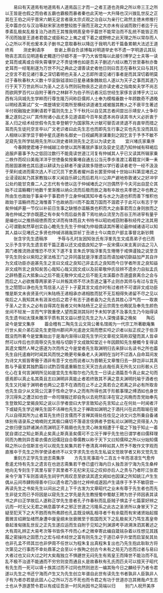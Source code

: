<!-- { "loadSidebar": true } -->
　　易曰有天道焉有地道焉有人道焉函三才而一之者王道也尧舜之所以帝三王之所以王皆是也假之而伯者五霸也霸极而暴者秦也此天地一大升降也汉兴拨乱世反之正其在王伯之间乎晋宋六朝无足言者唐太宗贞观之治自以为亲行仁政然主徳未修推行无夲葢亦仅与汉治等赵宋家法修整较胜于唐而王政之大亦未有设诚而致行者迄于元季紊乱极矣乱极复治乃进而王其惟我明髙皇帝乎葢世不能常治而不乱统不能皆正而不闰而独是王道者君倡之或臣和之上夷之或下着之或野修之此天理之所以常存而人心之所以不死也爰本夫子删书之意取春秋以降迄于我明凡若干篇备累朝大法述王道终焉
　　测史剰语序
　　昔谢上蔡自负该博每对明道举史书不遗一字明道讥其玩物丧志其后见明道看史輙逐行仔细不差一字乃大省悟每以此接引博学之士夫等一读史耳而或离或合得失霄壤学之不贵徒博也如是吾夫子删述六经以教万世至春秋亦鲁史耳而一经笔削遂为万世不刋之典此之谓善读史者他日则曰吾志在春秋又曰与其托之空言不若见诸行事之深切着明也夫圣人之志即所谓见诸行事者是而其深切着明莫过于春秋春秋大义数十华衮鈇钺凛如日星悬诸象魏故后人遂以为天子之事而其道乃行于天下万世此所以为圣人之志与然则玩物丧志之说亦读史者之指南矣夫学不尚志而欲网罗百代以自附于著作之林鲜不为伯子所讥者况后世经生家侈言该博乎大江以西有冯凤城先生学粹而行尊生隆万间称巨儒邦人士奉为模楷垂数十年顾数奇不遇晚以明经髙第试广攵一席歴靖安河南所至横经讲道诸生咸被服其教乆之不衰平生著述半付祝融独史测剰语若干篇则先生上下千秋托以自见其志者间尝岀示靖安人士争珍重之遂刻之以广其传附诸小品尤多见道语距今百年矣遗本尚存读其书大义必折衷于圣人归之经术经世假令先生幸登朝宁为国家陈大计献可替否进贤退不肖直举而措之耳而先生徒托空言卒以广文老识者曰此先生志也而即先生行事之实也先生没而其后人相继以家学显于朝中星氏遂称名御史一日视鹾两浙谋重刻之因乞言于予予不敏不足窥先生所学姑用先生所以测史者转测先生之志以为读史法
　　宜兴堵氏家乗序
　　今春闗使君堵子仲缄越江命使以其所著居庐事状及裒史见遗乃知仲缄有释褐后追服庐墓事予为之低回泣数行不能竟读世道江河复有仲缄其人乎已又读其所辑家乗二帙作而叹曰美哉洋洋乎世徳备矣按乗堵自通五公当元季歩淮渡江着籍宜兴秉一耒而居固甚微也其后遂以耕读为业耕者不废读故多隠徳以学行着读者老守一经不汲汲于荣利或进而需次选人不过冗员下吏髙者擢州县长罢至仲缄十世始以科第显堵氏之业浸浸起矣乃其家教独以孝义闻自乐耕公而后若月川公弃产避地弥敦诸父之好冲宇公处约能甘克飬二人之志代有令徳以迄于仲缄堵氏之兴岂偶然乎今夫河出自昆仑其始不过滥觞輙行地数千里渐推以纳众流而后极而放之海有夲故也夫孝徳之夲也教之所由生也故始于事亲中于事君终于立身仲缄其知夲者与水之为道也积而善下惟积也故始于滥觞终而之海惟善下也故纳百川而不盈溉万国而不涸君子于此可以有志于学矣仲缄庐墓一节仅以补前日生事之缺憾亦滥觞类也积而大之由事君而立身则放而之海也仲缄之学亦既遡之有夲矣今而后益务善下焉吐纳众流至为百谷王所进寜有量乎是编也以之推扬祖徳质而文详而有体而且大书特书以昭劝戒窃附春秋经传之法其用心可谓勤矣然草创实自心瞻先生先生于仲缄为仲祖偶读其所著论朂仲缄诸语可以知其人益以见堵氏之多贤也仲缄讳锡胤崇祯丁丑进士今以南京户部主事督北新钞闗
　　张含宇先生遗稿序
　　予辱与孔时友因知张氏有浮峯先生文成髙弟子也已而又示予含宇先生遗言若干篇正嘉以还文成倡良知之学一反宋儒以来支离训诂之习入其门者推流扬波惟恐不尽天下遂不复言朱氏学独浮峯先生惓惓于戒惧谨独之说至含宇先生则全以紫阳之家法格王门之异同虽犹是浮峯遗旨而语加峻切劘益加严其自许为文成功臣亦逾甚先生之言曰文成之良知己非孟氏之良知而今日学者所言之良知益非文成所言之良知矣苦心哉知心哉又因文成以及前辈敬仲氏驳辨不遗余力自拟孟氏之辟杨墨云大抵象山之后不能无敬仲文成之后不能无龙溪葢亦吾道盛衰离合之会与而后之人必欲推尊两家弟子以并叛其师不尽决吾道之藩不止则亦其师与有过与宜先生之誾誾以诤也先生笃信圣人近于卜子夏其言文成亦时有过者终不可谓非文成功臣惟是斯文未丧贤圣代兴朱陆杨王递相承亦递相胜而犹不无互相得失递留不尽之见以俟后之人我知其未有涯涘也后之君子有志于道者盍为之先去其胜心浮气而一一取衷于圣人之言乆之必有自得其在我者又何朱陆杨王之足云宗周生也晩犹及奉先生颜色坐间不轻发一言而气宇敦重使人望而莫测其际时予未知学遂不及事先生乃今始得读先生遗书如太璞未雕浑乎质有其文益以想见先生之为人深愧请事之晚矣
　　陶石梁今是堂文集序
　　葢会稽有二陶先生云文简公著名馆阁为一代宗工所著歇庵集行世乆矣介弟石梁先生吏隠州郡间声光逺逊文简而懋实埒之识者以拟正叔之于伯淳既没而所著今是堂集始出于是海内渐得以窥先生学问文章视文简称双璧而其人皆卓然可以传后也宗周辱交先生相与切劘于文成致知堂近十年因颇知先生梗概今复得读其遗文慨然人琴之感遂为次而传之今是堂者先生取渊明归去来辞以名读书之所也葢先生自托逺裔时时闻其风而悦之晩更号柴桑老人夫渊明在当时不过酒人自命耳间发为诗文大抵皆寄傲于酒非有意于文也而说者以为晋朝无文章惟归去一辞岂非以其真胜与予最爱其独酌篇曰试酌百情逺重觞忽忘天天岂去此哉任真无所先又曰形骸乆已化心在复何言渊明所见如是宜先生有取尔也乃先生一日读止酒篇吾今真止矣之句而感焉即以真止名其斋且志曰渊明非真能止者若终致其不满之意夫渊明托喻于酒者也先生又托喻于渊明者也两公之意不在酒而在止不止之真若合之若离之非必有所取舎也先生自少从文简公沉湛于性命之学乆之而有所得也其于形骸事理之缚洒如也身世浮沉得失之遭泛如也尝一命司理报迁即自免以去宛然彭泽在官之风晩而吾党始奉先生登致知之堂揭良知之说以示学者尝曰大学言致知必先言知止止在何处一时闻者汗下或疑先生学近禅先生固不讳禅也先生之于禅政如渊明之于酒托兴在此而取喻在彼凡以自得其所为止者耳先生终日言儒而不言禅其得处徃徃见之诗文兴念所乗自备诸体别有语录系之喃喃则尤其极口痛切不落语言伎俩者予尝私论以渊明之资得圣人为之依归便当跻诸渊点而渊明正不屑屑也先生灵心映发相遭于千载之下独于知止一着犹自谓过之知止斯真止矣真止斯真圣矣儒可不立况于禅乎先生他日谓学者曰儒释理同而为教则异吾辈衣儒衣冠儒冠自合尊儒教以称于天下又曰知儒释之所以分始知儒释之所以合信斯言也可以观先生矣集共若干巻清真冲粹如其人然予不敢作文字观而直推夲于先生之所学使读者终不以文字求先生也先生私谥文觉故学者又称文觉先生
　　重刻方正学先生逊志斋集序
　　方先生死事距今二百五十年而凛凛生气愈传愈逺尤恃有先生之遗言在也逊志斋集若干巻已盛行海内日乆独吾浙宁海为先生桑梓地向无专刻生于其里与宦于其里者不无杞宋无征之叹抑亦后人之责与乃者旴江张君来令宁海下车则首谒先生祠宇忾焉叹息至欲读其遗文阙如也因谋之所知姚江卢生生偶从云间市肆购得善夲归以遗令君乃亟付之梓梓成遂因卢生请序于予予不敏窃尝一再读先生之书矣先生以间出之资上下千古发为文章昭代之业未有尊于先生者也而先生非徒文而已予将因是以窥先生之学先是先生教授蜀中蜀献王聘为世子师因表其读书之庐曰正学故后人遂称正学先生昔者孔子作春秋而乱臣贼子惧孟子七篇蒙好辨之讥而一时无父无君之祸息葢学术之邪正世道之污隆系之此古之圣贤所以身冒天下之疑至犯天下之大不韪而有所弗顾也孔孟既没祸乱相寻者千有余载而有宋诸贤始起掇葺微言绍厥坠绪然身遭中废皇纲未张衰微至于胜国而天下之乱极矣天乃笃生髙皇帝奋起淮甸拨乱世反之正先生遂应运而生自附于见知之列渊源考亭进溯洙泗其著述之大有周礼辨正大易考次等书皆佚不传而心术之微幸寄此编自箴铭杂着以徃想见其践履之密操持之固愿力之宏与经术经世之富有则先生之于道已卓乎升堂而启室矣其处也非孔孟不师其岀也非伊周不任世以为程朱复出真程朱复出也乃先生抱此耿耿方将次第见之行事而不幸处鼎革之会至以十族殉之创古今未有之局无乃忠而过者与易曰大者过也又曰大过之时大矣哉独立不惧遯世无闷先生有焉皇王而降世不能治而不乱乱不极不治道不能通而不穷穷则变而通且乆是故春秋有孔氏而匹夫可以擅天子昭代有先生而一死可以填十族其过而不过同也然则逊志一编其殆今日之麟经乎乃者令君遂以先生之书还宁海而卢生又为先生创立年谱自此世有读先生书者孰非人臣孰非人子有为者亦若是此固人心之所以万古不死也而令君之有功于世道亦岂其微哉卢生志士也从予游遂赞令君以有成征吾浙一时风尚因书之简端以归 
　　别门人祝开美序
